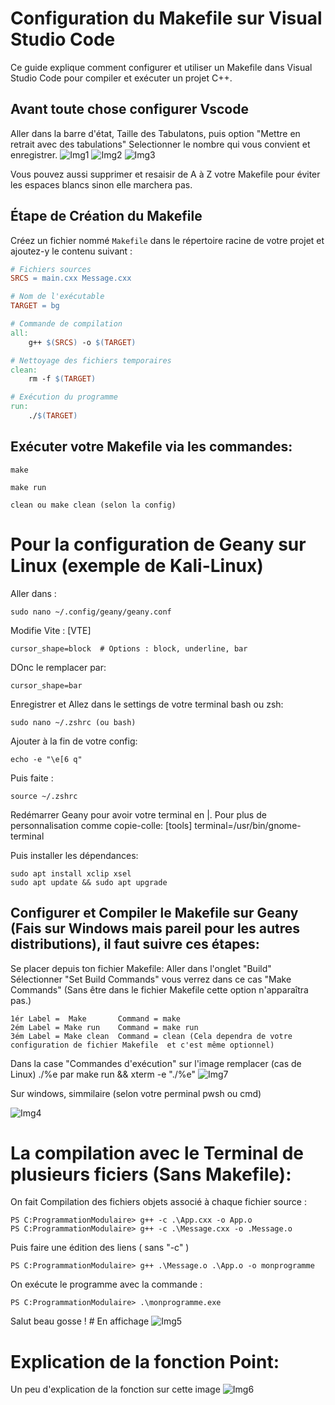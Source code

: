 # Configuration du Makefile sur Visual Studio Code

Ce guide explique comment configurer et utiliser un Makefile dans Visual Studio Code pour compiler et exécuter un projet C++.


## Avant toute chose configurer Vscode

Aller dans la barre d'état, Taille des Tabulatons, puis option "Mettre en retrait avec des tabulations"
Selectionner le nombre qui vous convient et enregistrer.
![Img1](img/Tab0.png)
![Img2](img/Tab1.png)
![Img3](img/Tab2.png)


Vous pouvez aussi supprimer et resaisir de A à Z votre Makefile pour éviter les espaces blancs sinon elle marchera pas.

## Étape de Création du Makefile

Créez un fichier nommé `Makefile` dans le répertoire racine de votre projet et ajoutez-y le contenu suivant :

```makefile
# Fichiers sources
SRCS = main.cxx Message.cxx

# Nom de l'exécutable
TARGET = bg

# Commande de compilation
all:
    g++ $(SRCS) -o $(TARGET)

# Nettoyage des fichiers temporaires
clean:
    rm -f $(TARGET)

# Exécution du programme
run:
    ./$(TARGET)

```
## Exécuter votre Makefile via les commandes:
```
make
```
```
make run
```
```
clean ou make clean (selon la config)
```

# Pour la configuration de Geany sur Linux (exemple de Kali-Linux)
Aller dans :
```
sudo nano ~/.config/geany/geany.conf
```
Modifie Vite :
[VTE]
```
cursor_shape=block  # Options : block, underline, bar
```
DOnc le remplacer par:
```
cursor_shape=bar
```
Enregistrer et Allez dans le settings de votre terminal bash ou zsh:
```
sudo nano ~/.zshrc (ou bash)
```
Ajouter à la fin de votre config:
```
echo -e "\e[6 q" 
```
Puis faite :
```
source ~/.zshrc
```

Redémarrer Geany pour avoir votre terminal en |.
Pour plus de personnalisation comme copie-colle:
[tools]
terminal=/usr/bin/gnome-terminal

Puis installer les dépendances:
```
sudo apt install xclip xsel
sudo apt update && sudo apt upgrade
```

## Configurer et Compiler le Makefile sur Geany (Fais sur Windows mais pareil pour les autres distributions), il faut suivre ces étapes: 
Se placer depuis ton fichier Makefile:
Aller dans l'onglet "Build"
Sélectionner "Set Build Commands" vous verrez dans ce cas "Make Commands" (Sans être dans le fichier Makefile cette option n'apparaîtra pas.)
```
1ér Label =  Make       Command = make
2ém Label = Make run    Command = make run
3ém Label = Make clean  Command = clean (Cela dependra de votre configuration de fichier Makefile  et c'est même optionnel)
```
Dans la case "Commandes d'exécution" sur l'image remplacer (cas de Linux) ./%e par make run && xterm -e "./%e"
![Img7](img/Tab6.png)

Sur windows, simmilaire (selon votre perminal pwsh ou cmd)

![Img4](img/Tab3.png)

# La compilation avec le Terminal de plusieurs ficiers (Sans Makefile):
On fait Compilation des fichiers objets associé à chaque fichier source :
```
PS C:ProgrammationModulaire> g++ -c .\App.cxx -o App.o
PS C:ProgrammationModulaire> g++ -c .\Message.cxx -o .Message.o
```

Puis faire une édition des liens ( sans "-c" )
```
PS C:ProgrammationModulaire> g++ .\Message.o .\App.o -o monprogramme
```
On exécute le programme  avec la commande :
```
PS C:ProgrammationModulaire> .\monprogramme.exe
```
Salut beau gosse ! # En affichage
![Img5](img/Tab4.png)


# Explication de la fonction Point:
Un peu d'explication de la fonction sur cette image
![Img6](img/Tab5.png)
